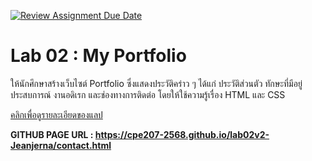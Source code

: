 [![Review Assignment Due Date](https://classroom.github.com/assets/deadline-readme-button-22041afd0340ce965d47ae6ef1cefeee28c7c493a6346c4f15d667ab976d596c.svg)](https://classroom.github.com/a/QYLfqUER)
# Lab 02 : My Portfolio

ให้นักศึกษาสร้างเว็บไซต์ Portfolio ซึ่งแสดงประวัติคร่าว ๆ ได้แก่ ประวัติส่วนตัว ทักษะที่มีอยู่ ประสบการณ์ งานอดิเรก และช่องทางการติดต่อ โดยให้ใช้ความรู้เรื่อง HTML และ CSS 

[คลิกเพื่อดูรายละเอียดของแลป](https://o365cmu-my.sharepoint.com/:b:/g/personal/dome_potikanond_cmu_ac_th/EQ6l9WirYQ5GhUBABHB5BiUBQNhFHbzaaUAxFSTsH_72uA?e=ED20AS)

 <strong>GITHUB PAGE URL : https://cpe207-2568.github.io/lab02v2-Jeanjerna/contact.html </strong>
